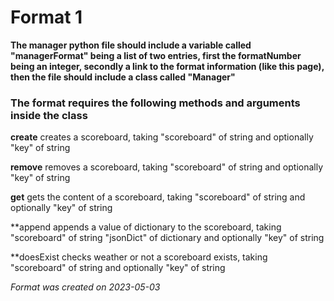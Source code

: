 # Format 1

**The manager python file should include a variable called "managerFormat" being a list of two entries, first the formatNumber being an integer, secondly a link to the format information (like this page), then the file should include a class called "Manager"**

### The format requires the following methods and arguments inside the class

**create**
creates a scoreboard, taking "scoreboard" of string and optionally "key" of string

**remove**
removes a scoreboard, taking "scoreboard" of string and optionally "key" of string

**get**
gets the content of a scoreboard, taking "scoreboard" of string and optionally "key" of string

**append
appends a value of dictionary to the scoreboard, taking "scoreboard" of string "jsonDict" of dictionary and optionally "key" of string

**doesExist
checks weather or not a scoreboard exists, taking "scoreboard" of string and optionally "key" of string

*Format was created on 2023-05-03*
